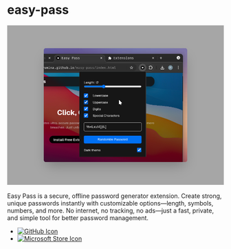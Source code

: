# easy-pass

![Demo Image](./src/img/demo.png)

Easy Pass is a secure, offline password generator extension. Create strong, unique passwords instantly with customizable options—length, symbols, numbers, and more. No internet, no tracking, no ads—just a fast, private, and simple tool for better password management.

- [![GitHub Icon](https://img.shields.io/badge/Download-GitHub-black?logo=github&style=flat-square)](https://github.com/pawanhirumina/easy-pass/releases)
- [![Microsoft Store Icon](https://img.shields.io/badge/Download-Microsoft%20Store-blue?logo=microsoft&style=flat-square)](https://microsoftedge.microsoft.com/addons/detail/easy-pass/ejlegoigacddbijalecnhoemeognehin)